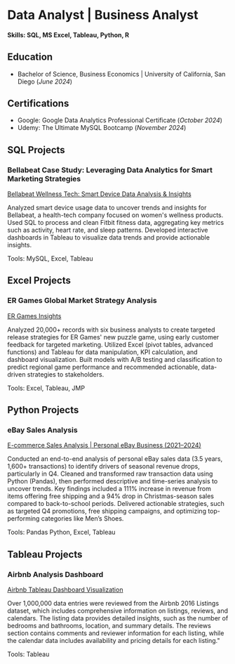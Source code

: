 # Data Analyst | Business Analyst

#### Skills: SQL, MS Excel, Tableau, Python, R

## Education
- Bachelor of Science, Business Economics | University of California, San Diego
(_June 2024_)

## Certifications
- Google: Google Data Analytics Professional Certificate (_October 2024_)
- Udemy: The Ultimate MySQL Bootcamp (_November 2024_)

## SQL Projects
### Bellabeat Case Study: Leveraging Data Analytics for Smart Marketing Strategies
[Bellabeat Wellness Tech: Smart Device Data Analysis & Insights](https://github.com/matthewarucan/Google-Data-Analytics-Case-Study)

Analyzed smart device usage data to uncover trends and insights for Bellabeat, a health-tech company focused on women's wellness products. Used SQL to process and clean Fitbit fitness data, aggregating key metrics such as activity, heart rate, and sleep patterns. Developed interactive dashboards in Tableau to visualize data trends and provide actionable insights.

Tools: MySQL, Excel, Tableau

## Excel Projects
### ER Games Global Market Strategy Analysis
[ER Games Insights](https://github.com/matthewarucan/ER-Games)

Analyzed 20,000+ records with six business analysts to create targeted release strategies for ER Games' new puzzle game, using early customer feedback for targeted marketing. Utilized Excel (pivot tables, advanced functions) and Tableau for data manipulation, KPI calculation, and dashboard visualization. Built models with A/B testing and classification to predict regional game performance and recommended actionable, data-driven strategies to stakeholders.

Tools: Excel, Tableau, JMP

## Python Projects
### eBay Sales Analysis
[E-commerce Sales Analysis | Personal eBay Business (2021–2024)](https://github.com/matthewarucan/E-commerce-Analytics/blob/main/README.md)

Conducted an end-to-end analysis of personal eBay sales data (3.5 years, 1,600+ transactions) to identify drivers of seasonal revenue drops, particularly in Q4. Cleaned and transformed raw transaction data using Python (Pandas), then performed descriptive and time-series analysis to uncover trends. Key findings included a 111% increase in revenue from items offering free shipping and a 94% drop in Christmas-season sales compared to back-to-school periods. Delivered actionable strategies, such as targeted Q4 promotions, free shipping campaigns, and optimizing top-performing categories like Men’s Shoes.

Tools: Pandas Python, Excel, Tableau

## Tableau Projects
### Airbnb Analysis Dashboard
[Airbnb Tableau Dashboard Visualization](https://github.com/matthewarucan/Tableau-Airbnb)

Over 1,000,000 data entries were reviewed from the Airbnb 2016 Listings dataset, which includes comprehensive information on listings, reviews, and calendars. The listing data provides detailed insights, such as the number of bedrooms and bathrooms, location, and summary details. The reviews section contains comments and reviewer information for each listing, while the calendar data includes availability and pricing details for each listing."

Tools: Tableau



